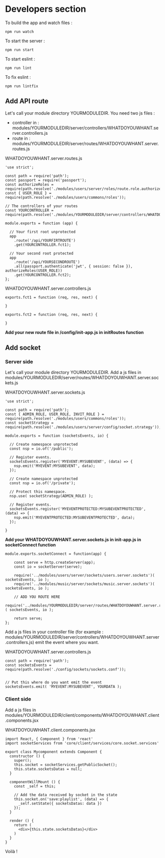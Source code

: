 # Developers section

To build the app and watch files :
```
npm run watch
```

To start the server :
```
npm run start
```

To start eslint :
```
npm run lint
```

To fix eslint :
```
npm run lintfix
```


## Add API route

Let's call your module directory YOURMODULEDIR.
You need two js files :
* controller in : modules/YOURMODULEDIR/server/controllers/WHATDOYOUWHANT.server.controllers.js
* route in : modules/YOURMODULEDIR/server/routes/WHATDOYOUWHANT.server.routes.js


WHATDOYOUWHANT.server.routes.js
```
'use strict';

const path = require('path');
const passport = require('passport');
const authorizeRoles = require(path.resolve('./modules/users/server/roles/route.role.authorize'));
const { USER_ROLE } = require(path.resolve('./modules/users/commons/roles'));

// The controllers of your routes
const YOURCONTROLLER = require(path.resolve('./modules/YOURMODULEDIR/server/controllers/WHATDOYOUWHANT.server.controllers.js');

module.exports = function (app) {

  // Your first root unprotected
  app
    .route('/api/YOURFIRTROUTE')
    .get(YOURCONTROLLER.fct1);

  // Your second root protected
  app
    .route('/api/YOURSECONDROUTE')
    .all(passport.authenticate('jwt', { session: false }), authorizeRoles(USER_ROLE))
    .get(YOURCONTROLLER.fct2);
};
```

WHATDOYOUWHANT.server.controllers.js
```
exports.fct1 = function (req, res, next) {

}

exports.fct2 = function (req, res, next) {

}
```

**Add your new route file in /config/init-app.js in initRoutes function**

## Add socket

### Server side

Let's call your module directory YOURMODULEDIR.
Add a js files in modules/YOURMODULEDIR/server/routes/WHATDOYOUWHANT.server.sockets.js

WHATDOYOUWHANT.server.sockets.js
```
'use strict';

const path = require('path');
const { ADMIN_ROLE, USER_ROLE, INVIT_ROLE } = require(path.resolve('./modules/users/commons/roles'));
const socketStrategy = require(path.resolve('./modules/users/server/config/socket.strategy'));

module.exports = function (socketsEvents, io) {

  // Create namespace unprotected
  const nsp = io.of('/public');
  
  // Register events.
  socketsEvents.register('MYEVENT:MYSUBEVENT', (data) => {
    nsp.emit('MYEVENT:MYSUBEVENT', data);
  });
  
  // Create namespace unprotected
  const nsp = io.of('/private');
    
  // Protect this namespace.
  nsp.use( socketStrategy(ADMIN_ROLE) );
  
  // Register events.
  socketsEvents.register('MYEVENTPROTECTED:MYSUBEVENTPROTECTED', (data) => {
    nsp.emit('MYEVENTPROTECTED:MYSUBEVENTPROTECTED', data);
  });
  
}
```


**Add your WHATDOYOUWHANT.server.sockets.js in init-app.js in socketConnect function**

```
module.exports.socketConnect = function(app) {

    const serve = http.createServer(app);
    const io = socketServer(serve);

    require('../modules/users/server/sockets/users.server.sockets')( socketsEvents, io );
    require('../modules/music/server/sockets/music.server.sockets')( socketsEvents, io );
    
    // ADD YOU ROUTE HERE
    require('../modules/YOURMODULEDIR/server/routes/WHATDOYOUWHANT.server.routes.js')( socketsEvents, io );
    
    return serve;
};
```

Add a js files in your controller file (for example : modules/YOURMODULEDIR/server/controllers/WHATDOYOUWHANT.server.controllers.js)
emit the event where you want.

WHATDOYOUWHANT.server.controllers.js
```
const path = require('path');
const socketsEvents = require(path.resolve('./config/sockets/sockets.conf'));


// Put this where do you want emit the event
socketsEvents.emit( 'MYEVENT:MYSUBEVENT', YOURDATA );

```

### Client side

Add a js files in modules/YOURMODULEDIR/client/components/WHATDOYOUWHANT.client.components.jsx


WHATDOYOUWHANT.client.components.jsx
```
import React, { Component } from 'react'
import socketServices from 'core/client/services/core.socket.services'

export class Mycomponent extends Component {
  constructor () {
    super();
    this.socket = socketServices.getPublicSocket();
    this.state.socketsDatas = null;
  }

  componentWillMount () {
    const _self = this;
    
    // Add the data received by socket in the state
    this.socket.on('save:playlist', (data) => {
      _self.setState({ socketsDatas: data })
    });
  }
  
  render () {
    return (
      <div>{this.state.socketsDatas}</div>
    )
  }
}
```

Voilà !